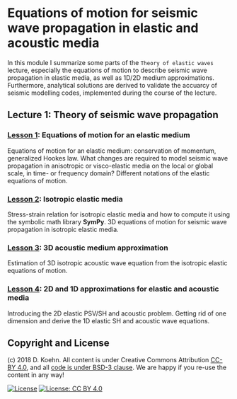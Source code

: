 # Equations of motion for seismic wave propagation in elastic and acoustic media

In this module I summarize some parts of the `Theory of elastic waves` lecture, especially the equations of motion to describe seismic wave propagation in elastic media, as well as 1D/2D medium approximations. Furthermore, analytical 
solutions are derived to validate the accuarcy of seismic modelling codes, implemented during the course of the lecture.

## Lecture 1: Theory of seismic wave propagation

### [Lesson 1](http://nbviewer.ipython.org/urls/github.com/daniel-koehn/Theory-of-seismic-waves-II/tree/master/01_Analytical_solutions/1_Equations_of_motion_elastic_medium.ipynb): Equations of motion for an elastic medium

Equations of motion for an elastic medium: conservation of momentum, generalized Hookes law. What changes are required to model seismic wave propagation in anisotropic or visco-elastic media on the local or global scale, in 
time- or frequency domain? Different notations of the elastic equations of motion.

### [Lesson 2](http://nbviewer.ipython.org/urls/github.com/daniel-koehn/Theory-of-seismic-waves-II/tree/master/01_Analytical_solutions/2_Isotropic_elastic_medium.ipynb): Isotropic elastic media

Stress-strain relation for isotropic elastic media and how to compute it using the symbolic math library **SymPy**. 3D equations of motion for seismic wave propagation in isotropic elastic media.

### [Lesson 3](http://nbviewer.ipython.org/urls/github.com/daniel-koehn/Theory-of-seismic-waves-II/tree/master/01_Analytical_solutions/3_Acoustic_medium.ipynb): 3D acoustic medium approximation

Estimation of 3D isotropic acoustic wave equation from the isotropic elastic equations of motion.

### [Lesson 4](http://nbviewer.ipython.org/urls/github.com/daniel-koehn/Theory-of-seismic-waves-II/tree/master/01_Analytical_solutions/4_2D_1D_elastic_acoustic_approx.ipynb): 2D and 1D approximations for elastic and acoustic media

Introducing the 2D elastic PSV/SH and acoustic problem. Getting rid of one dimension and derive the 1D elastic SH and acoustic wave equations.

## Copyright and License

(c) 2018 D. Koehn. All content is under Creative Commons Attribution [CC-BY 4.0](https://creativecommons.org/licenses/by/4.0/legalcode.txt), and all [code is under BSD-3 clause](https://github.com/engineersCode/EngComp/blob/master/LICENSE). We are happy if you re-use the content in any way!

[![License](https://img.shields.io/badge/License-BSD%203--Clause-blue.svg)](https://opensource.org/licenses/BSD-3-Clause) [![License: CC BY 4.0](https://img.shields.io/badge/License-CC%20BY%204.0-lightgrey.svg)](https://creativecommons.org/licenses/by/4.0/)
